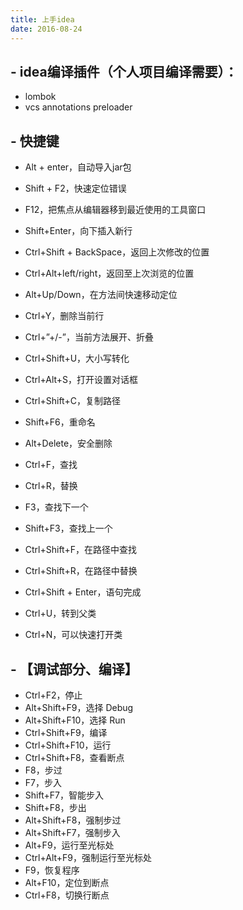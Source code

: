 ```yaml
---
title: 上手idea
date: 2016-08-24
---
```

## - idea编译插件（个人项目编译需要）：
- lombok
- vcs annotations preloader

## - 快捷键
- Alt + enter，自动导入jar包
- Shift + F2，快速定位错误
- F12，把焦点从编辑器移到最近使用的工具窗口
- Shift+Enter，向下插入新行
- Ctrl+Shift + BackSpace，返回上次修改的位置
- Ctrl+Alt+left/right，返回至上次浏览的位置
- Alt+Up/Down，在方法间快速移动定位
- Ctrl+Y，删除当前行
- Ctrl+”+/-”，当前方法展开、折叠
- Ctrl+Shift+U，大小写转化
- Ctrl+Alt+S，打开设置对话框
- Ctrl+Shift+C，复制路径
- Shift+F6，重命名
- Alt+Delete，安全删除
 
- Ctrl+F，查找
- Ctrl+R，替换
- F3，查找下一个
- Shift+F3，查找上一个
- Ctrl+Shift+F，在路径中查找
- Ctrl+Shift+R，在路径中替换

- Ctrl+Shift + Enter，语句完成
- Ctrl+U，转到父类
- Ctrl+N，可以快速打开类
 
## - 【调试部分、编译】
- Ctrl+F2，停止
- Alt+Shift+F9，选择 Debug
- Alt+Shift+F10，选择 Run
- Ctrl+Shift+F9，编译
- Ctrl+Shift+F10，运行
- Ctrl+Shift+F8，查看断点
- F8，步过
- F7，步入
- Shift+F7，智能步入
- Shift+F8，步出
- Alt+Shift+F8，强制步过
- Alt+Shift+F7，强制步入
- Alt+F9，运行至光标处
- Ctrl+Alt+F9，强制运行至光标处
- F9，恢复程序
- Alt+F10，定位到断点
- Ctrl+F8，切换行断点
  